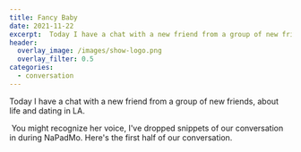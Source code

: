 ```yaml
---
title: Fancy Baby
date: 2021-11-22
excerpt:  Today I have a chat with a new friend from a group of new friends, about life and dating in LA. 
header:
  overlay_image: /images/show-logo.png
  overlay_filter: 0.5
categories: 
  - conversation
---
```

<!--<iframe src='https://open.spotify.com/embed/episode/6WyPcQL3SKrVoyZGltNUpB' width='80%' height='232' frameborder='0' allowtransparency='true' allow='encrypted-media'></iframe>-->

Today I have a chat with a new friend from a group of new friends, about life and dating in LA. 

 You might recognize her voice, I've dropped snippets of our conversation in during NaPadMo. Here's the first half of our conversation. 
